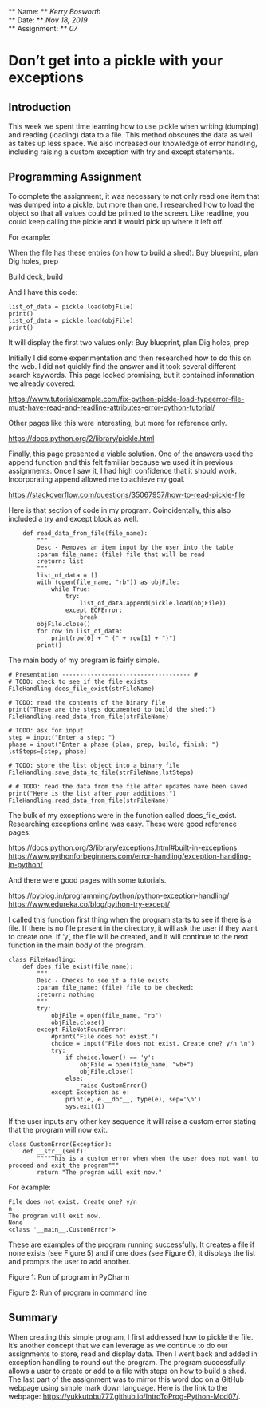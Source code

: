 ** Name: ** *Kerry Bosworth*  
** Date: ** *Nov 18, 2019*  
** Assignment: ** *07*

# Don’t get into a pickle with your exceptions

## Introduction

This week we spent time learning how to use pickle when writing (dumping) and reading (loading) data to a file. This method obscures the data as well as takes up less space. We also increased our knowledge of error handling, including raising a custom exception with try and except statements.

## Programming Assignment
To complete the assignment, it was necessary to not only read one item that was dumped into a pickle, but more than one. I researched how to load the object so that all values could be printed to the screen. Like readline, you could keep calling the pickle and it would pick up where it left off. 

For example:

When the file has these entries (on how to build a shed):
Buy blueprint, plan
Dig holes, prep

Build deck, build

And I have this code:

```
list_of_data = pickle.load(objFile)
print()
list_of_data = pickle.load(objFile)
print()
```
It will display the first two values only:
Buy blueprint, plan
Dig holes, prep

Initially I did some experimentation and then researched how to do this on the web. I did not quickly find the answer and it took several different search keywords. This page looked promising, but it contained information we already covered:

https://www.tutorialexample.com/fix-python-pickle-load-typeerror-file-must-have-read-and-readline-attributes-error-python-tutorial/

Other pages like this were interesting, but more for reference only.

https://docs.python.org/2/library/pickle.html

Finally, this page presented a viable solution. One of the answers used the append function and this felt familiar because we used it in previous assignments. Once I saw it, I had high confidence that it should work. Incorporating append allowed me to achieve my goal.

https://stackoverflow.com/questions/35067957/how-to-read-pickle-file

Here is that section of code in my program. Coincidentally, this also included a try and except block as well.
```
    def read_data_from_file(file_name):
        """
        Desc - Removes an item input by the user into the table
        :param file_name: (file) file that will be read
        :return: list
        """
        list_of_data = []
        with (open(file_name, "rb")) as objFile:
            while True:
                try:
                    list_of_data.append(pickle.load(objFile))
                except EOFError:
                    break
        objFile.close()
        for row in list_of_data:
            print(row[0] + " (" + row[1] + ")")
        print()
```
The main body of my program is fairly simple.

```
# Presentation ------------------------------------ #
# TODO: check to see if the file exists
FileHandling.does_file_exist(strFileName)

# TODO: read the contents of the binary file
print("These are the steps documented to build the shed:")
FileHandling.read_data_from_file(strFileName)

# TODO: ask for input
step = input("Enter a step: ")
phase = input("Enter a phase (plan, prep, build, finish: ")
lstSteps=[step, phase]

# TODO: store the list object into a binary file
FileHandling.save_data_to_file(strFileName,lstSteps)

# # TODO: read the data from the file after updates have been saved
print("Here is the list after your additions:")
FileHandling.read_data_from_file(strFileName)
```

The bulk of my exceptions were in the function called does_file_exist. Researching exceptions online was easy. These were good reference pages:

https://docs.python.org/3/library/exceptions.html#built-in-exceptions
https://www.pythonforbeginners.com/error-handling/exception-handling-in-python/

And there were good pages with some tutorials. 

https://pyblog.in/programming/python/python-exception-handling/
https://www.edureka.co/blog/python-try-except/

I called this function first thing when the program starts to see if there is a file. If there is no file present in the directory, it will ask the user if they want to create one. If ‘y’, the file will be created, and it will continue to the next function in the main body of the program.

```
class FileHandling:
    def does_file_exist(file_name):
        """
        Desc - Checks to see if a file exists
        :param file_name: (file) file to be checked:
        :return: nothing
        """
        try:
            objFile = open(file_name, "rb")
            objFile.close()
        except FileNotFoundError:
            #print("File does not exist.")
            choice = input("File does not exist. Create one? y/n \n")
            try:
                if choice.lower() == 'y':
                    objFile = open(file_name, "wb+")
                    objFile.close()
                else:
                    raise CustomError()
            except Exception as e:
                print(e, e.__doc__, type(e), sep='\n')
                sys.exit(1)
```

If the user inputs any other key sequence it will raise a custom error stating that the program will now exit.

```
class CustomError(Exception):
    def __str__(self):
        """"This is a custom error when when the user does not want to proceed and exit the program"""
        return "The program will exit now."
```

For example:

```
File does not exist. Create one? y/n
n
The program will exit now.
None
<class '__main__.CustomError'>
```

These are examples of the program running successfully. It creates a file if none exists (see Figure 5) and if one does (see Figure 6), it displays the list and prompts the user to add another.

Figure 1: Run of program in PyCharm

Figure 2: Run of program in command line

## Summary

When creating this simple program, I first addressed how to pickle the file. It’s another concept that we can leverage as we continue to do our assignments to store, read and display data. Then I went back and added in exception handling to round out the program. The program successfully allows a user to create or add to a file with steps on how to build a shed. The last part of the assignment was to mirror this word doc on a GitHub webpage using simple mark down language. Here is the link to the webpage: https://yukkutobu777.github.io/IntroToProg-Python-Mod07/. 

